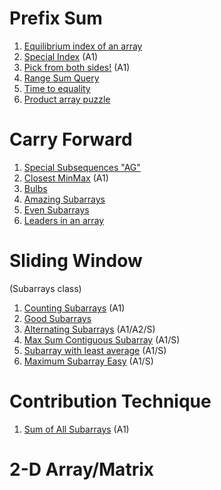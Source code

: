 # Prefix Sum

 1. [Equilibrium index of an array](https://github.com/sahoog2/Preparation_Notes/blob/main/DSA/Array/Equilibrium%20index%20of%20an%20array.md)
 2. [Special Index](https://github.com/sahoog2/Preparation_Notes/blob/main/DSA/Array/Special%20Index.md) (A1)
 3. [Pick from both sides!](https://github.com/sahoog2/Preparation_Notes/blob/main/DSA/Array/Pick%20from%20both%20sides!.md) (A1)
 4. [Range Sum Query](https://github.com/sahoog2/Preparation_Notes/blob/main/DSA/Array/Range%20Sum%20Query.md)
 5. [Time to equality](https://github.com/sahoog2/Preparation_Notes/blob/main/DSA/Array/Time%20to%20equality.md)
 6. [Product array puzzle](https://github.com/sahoog2/Preparation_Notes/blob/main/DSA/Array/Product%20array%20puzzle.md)
 # Carry Forward
 
  1. [Special Subsequences "AG"](https://github.com/sahoog2/Preparation_Notes/blob/main/DSA/Array/Special%20Subsequences%20%22AG%22.md)
  2. [Closest MinMax](https://github.com/sahoog2/Preparation_Notes/blob/main/DSA/Array/Closest%20MinMax.md) (A1)
  3. [Bulbs](https://github.com/sahoog2/Preparation_Notes/blob/main/DSA/Array/Bulbs.md)
  4. [Amazing Subarrays](https://github.com/sahoog2/Preparation_Notes/blob/main/DSA/Array/Amazing%20Subarrays.md)
  5. [Even Subarrays](https://github.com/sahoog2/Preparation_Notes/blob/main/DSA/Array/Even%20Subarrays.md)
  6. [Leaders in an array](https://github.com/sahoog2/Preparation_Notes/blob/main/DSA/Array/Leaders%20in%20an%20array.md)
 # Sliding Window
   (Subarrays class)
   1. [Counting Subarrays](https://github.com/sahoog2/Preparation_Notes/blob/main/DSA/Array/Counting%20Subarrays.md) (A1)
   2. [Good Subarrays](https://github.com/sahoog2/Preparation_Notes/blob/main/DSA/Array/Good%20Subarrays.md)
   3. [Alternating Subarrays](https://github.com/sahoog2/Preparation_Notes/blob/main/DSA/Array/Alternating%20Subarrays.md) (A1/A2/S)
   4. [Max Sum Contiguous Subarray](https://github.com/sahoog2/Preparation_Notes/blob/main/DSA/Array/Max%20Sum%20Contiguous%20Subarray.md) (A1/S)
   5. [Subarray with least average](https://github.com/sahoog2/Preparation_Notes/blob/main/DSA/Array/Subarray%20with%20least%20average%20medium.md) (A1/S)
   6. [Maximum Subarray Easy](https://github.com/sahoog2/Preparation_Notes/blob/main/DSA/Array/Maximum%20Subarray.md) (A1/S)
 # Contribution Technique
 1. [Sum of All Subarrays](https://github.com/sahoog2/Preparation_Notes/blob/main/DSA/Array/Sum%20of%20All%20Subarrays.md) (A1)
 #  2-D Array/Matrix

